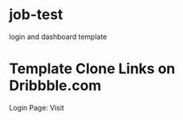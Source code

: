 # job-test
login and dashboard template


# Template Clone Links on Dribbble.com
Login Page: <link href="https://dribbble.com/shots/23454647-Login-Page?utm_source=Clipboard_Shot&utm_campaign=raafig&utm_content=Login%20Page&utm_medium=Social_Share&utm_source=Clipboard_Shot&utm_campaign=raafig&utm_content=Login%20Page&utm_medium=Social_Share">Visit</link> 